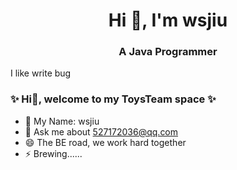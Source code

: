 <h1 align="center">Hi 👋, I'm wsjiu</h1>
<h3 align="center">A Java Programmer</h3>

I like write bug


### ✨ Hi👋, welcome to my ToysTeam space ✨

* 🔭 My Name: wsjiu
* 💬 Ask me about 527172036@qq.com
* 😄 The BE road, we work hard together
* ⚡ Brewing......
